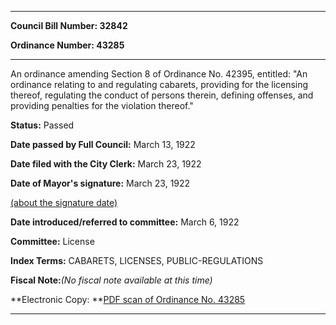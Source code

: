 

********

**Council Bill Number: 32842**
   
**Ordinance Number: 43285**
********

 An ordinance amending Section 8 of Ordinance No. 42395, entitled: "An ordinance relating to and regulating cabarets, providing for the licensing thereof, regulating the conduct of persons therein, defining offenses, and providing penalties for the violation thereof."

**Status:** Passed
   
**Date passed by Full Council:** March 13, 1922
   
**Date filed with the City Clerk:** March 23, 1922
   
**Date of Mayor's signature:** March 23, 1922
   
[(about the signature date)](/~public/approvaldate.htm)
   
   
   
**Date introduced/referred to committee:** March 6, 1922
   
**Committee:** License
   
   
**Index Terms:** CABARETS, LICENSES, PUBLIC-REGULATIONS

**Fiscal Note:**_(No fiscal note available at this time)_

**Electronic Copy: **[PDF scan of Ordinance No. 43285](/~archives/Ordinances/Ord_43285.pdf)

********

